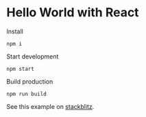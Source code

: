 # Hello World with React

Install

```
npm i
```

Start development

```
npm start
```

Build production

```
npm run build
```

See this example on [stackblitz](https://stackblitz.com/edit/hello-world-react-webpack).
